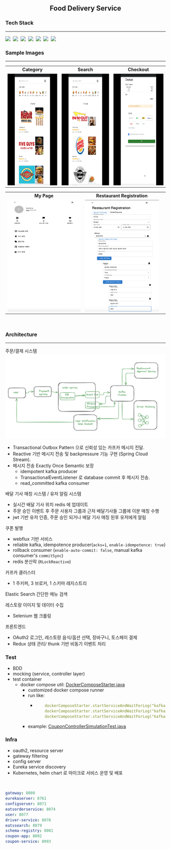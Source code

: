 
<h2 style="text-align: center;">Food Delivery Service </h2>

### Tech Stack

- - -
<p>
  <img src="https://img.shields.io/badge/react-blue?logo=react&logoColor=f5f5f5"/>&nbsp
  <img src="https://img.shields.io/badge/spring-green?logo=springboot&logoColor=f5f5f5"/>&nbsp
  <img src="https://img.shields.io/badge/-PostgreSQL-blue?logo=postgresql&logoColor=f5f5f5"/>&nbsp
  <img src="https://img.shields.io/badge/-AWS-orange"/>&nbsp
  <img src="https://img.shields.io/badge/-redis-red?logo=redis&logoColor=f5f5f5"/>&nbsp
  <img src="https://img.shields.io/badge/-kubernetes-blue?logo=kubernetes&logoColor=f5f5f5"/>&nbsp
  <img src="https://img.shields.io/badge/-elasticsearch-green?logo=elasticsearch&logoColor=f5f5f5"/>&nbsp
</p>

### Sample Images

- - -
<table>
    <tr>
      <td style="text-align: center;"><b>Category</b></td>
      <td style="text-align: center;"><b>Search</b></td>
      <td style="text-align: center;"><b>Checkout</b></td>
    </tr>
    <tr>
        <td style="text-align: center;">    
          <img src="readme/category2checkout.gif" alt="Category and Checkout" style="width:250px; height:350px" >
        </td>
        <td style="text-align: center;">    
          <img src="readme/search.gif" alt="Restaurant Search" style="width:250px; height:350px">
        </td>
        <td style="text-align: center;">  
          <img src="readme/checkoutconfirm.gif" alt="Checkout Confirm" style="width:250px; height:350px">
        </td>
    </tr>
</table>
<table>
    <tr>
      <td style="text-align: center;"><b>My Page</b></td>
      <td style="text-align: center;"><b>Restaurant Registration</b></td>
      <td style="text-align: center;"><b></b></td>
    </tr>
    <tr>
        <td style="text-align: center;">    
          <img src="readme/my_page.png" alt="Checkout Confirm" style="width:250px; height:350px">
        </td>
        <td style="text-align: center;">    
            <img src="readme/restaurant_registration.png" alt="Checkout Confirm" style="width:250px; height:350px">
        </td>
        <td style="text-align: center;">    
        </td>
    </tr>
</table>




<p><br></p>  

### Architecture

- - -    

주문/결제 시스템  
<img src="readme/order_matching_notification.png" alt="Checkout Confirm" style="width:700px; height:500">
- Transactional Outbox Pattern 으로 신뢰성 있는 카프카 메시지 전달.
- Reactive 기반 메시지 전송 및 backpressure 기능 구현 (Spring Cloud Stream). 
- 메시지 전송 Exactly Once Semantic 보장
    - idempotent kafka producer
    - TransactionalEventListener 로 database commit 후 메시지 전송.
    - read_committed kafka consumer
   
배달 기사 매칭 시스템 / 유저 알림 시스템
- 실시간 배달 기사 위치 redis 에 업데이트
- 주문 승인 이벤트 후 주문 사용자 그룹과 근처 배달기사들 그룹에 이분 매칭 수행
- jwt 기반 유저 인증, 주문 승인 되거나 배달 기사 매칭 된후 유저에게 알림

쿠폰 발행
- webflux 기반 서비스
- reliable kafka, idempotence producer(`acks=1`, `enable-idempotence: true`)
- rollback consumer (`enable-auto-commit: false`, manual kafka consumer's `commitSync`)
- redis 분산락 (`RLockReactive`)

카프카 클러스터  
- 1 주키퍼, 3 브로커, 1 스키마 레지스트리  

Elastic Search 간단한 메뉴 검색   

레스토랑 이미지 및 데이터 수집   
- Selenium 웹 크롤링

프론트엔드   
- OAuth2 로그인, 레스토랑 음식/옵션 선택, 장바구니, 토스페이 결제
- Redux 상태 관리/ thunk 기반 비동기 이벤트 처리

### Test
- BDD
- mocking (service, controller layer)
- test container
  - docker compose util: [DockerComposeStarter.java](backend/java/backend/common-util/src/main/java/com/example/commonutil/DockerComposeStarter.java)
    - customized docker compose runner
    - run like:
      - ```yaml
            dockerComposeStarter.startServiceAndWaitForLog("kafka-broker-1", ".*started.*", 5, TimeUnit.MINUTES);
            dockerComposeStarter.startServiceAndWaitForLog("kafka-broker-2", ".*started.*", 5, TimeUnit.MINUTES);
            dockerComposeStarter.startServiceAndWaitForLog("kafka-broker-3", ".*started.*", 5, TimeUnit.MINUTES);
          ```
    - example: [CouponControllerSimulationTest.java](backend/java/backend/coupon/coupon-app/src/test/java/com/example/couponapp/gatling/CouponControllerSimulationTest.java)

### Infra

- oauth2, resource server
- gateway filtering
- config server
- Eureka service discovery
- Kubernetes, helm chart 로 마이크로 서비스 운영 및 배포

<p><br></p>   

```yaml
gateway: 8080
eurekaserver: 8761
configserver: 8071   
eatsorderservice: 8074
user: 8077
driver-service: 8078
eatssearch: 8079
schema-registry: 8081
coupon-app: 8092
coupon-service: 8093
```



